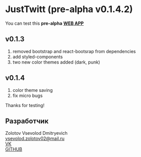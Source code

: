 # JustTwitt (pre-alpha v0.1.4.2)

You can test this
<b>pre-alpha</b>
<a href="https://justtwitt-a5e19.web.app/">
<b>WEB APP</b>
</a>

## v0.1.3
1. removed bootstrap and react-bootsrap from dependencies
2. add styled-components
3. two new color themes added (dark, punk)
## v0.1.4
1. color theme saving
2. fix micro bugs


Thanks for testing!


## Разработчик
Zolotov Vsevolod Dmitryevich<br />
vsevolod.zolotov02@mail.ru<br />
<a href="https://vk.com/vsezol">VK</a><br/>
<a href="https://github.com/vsezol">GITHUB</a>
